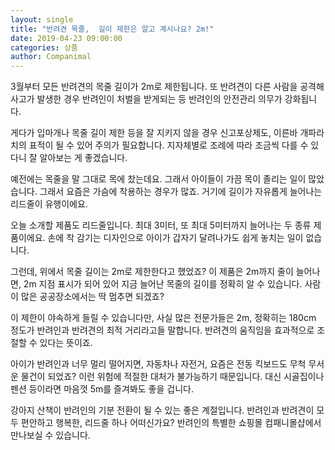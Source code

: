 ```yaml
---
layout: single
title: "반려견 목줄,  길이 제한은 알고 계시나요? 2m!"
date: 2019-04-23 09:00:00
categories: 상품
author: Companimal
---
```


3월부터 모든 반려견의 목줄 길이가 2m로 제한됩니다. 또 반려견이 다른 사람을 공격해 사고가 발생한 경우 반려인이 처벌을 받게되는 등 반려인의 안전관리 의무가 강화됩니다.

게다가 입마개나 목줄 길이 제한 등을 잘 지키지 않을 경우 신고포상제도, 이른바 개파라치의 표적이 될 수 있어 주의가 필요합니다. 지자체별로 조례에 따라 조금씩 다를 수 있다니 잘 알아보는 게 좋겠습니다.

예전에는 목줄을 말 그대로 목에 찼는데요. 그래서 아이들이 가끔 목이 졸리는 일이 많았습니다. 그래서 요즘은 가슴에 착용하는 경우가 많죠. 거기에 길이가 자유롭게 늘어나는 리드줄이 유행이에요.

오늘 소개할 제품도 리드줄입니다. 최대 3미터, 또 최대 5미터까지 늘어나는 두 종류 제품이에요. 손에 착 감기는 디자인으로 아이가 갑자기 달려나가도 쉽게 놓치는 일이 없습니다.

그런데, 위에서 목줄 길이는 2m로 제한한다고 했었죠? 이 제품은 2m까지 줄이 늘어나면, 2m 지점 표시가 되어 있어 지금 늘어난 목줄의 길이를 정확히 알 수 있습니다. 사람이 많은 공공장소에서는 딱 멈추면 되겠죠?

이 제한이 야속하게 들릴 수 있습니다만, 사실 많은 전문가들은 2m, 정확히는 180cm 정도가 반려인과 반려견의 최적 거리라고들 말합니다. 반려견의 움직임을 효과적으로 조절할 수 있다는 뜻이죠.

아이가 반려인과 너무 멀리 떨어지면, 자동차나 자전거, 요즘은 전동 킥보드도 무척 무서운 물건이 되었죠? 이런 위험에 적절한 대처가 불가능하기 때문입니다. 대신 시골집이나 펜션 등이라면 마음껏 5m를 즐겨봐도 좋을 겁니다.

강아지 산책이 반려인의 기분 전환이 될 수 있는 좋은 계절입니다. 반려인과 반려견이 모두 편안하고 행복한, 리드줄 하나 어떠신가요? 반려인의 특별한 쇼핑몰 컴패니몰샵에서 만나보실 수 있습니다.
